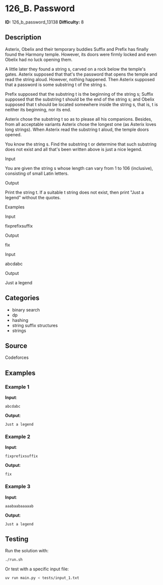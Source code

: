 # 126_B. Password

**ID:** 126_b_password_13138
**Difficulty:** 8

## Description

Asterix, Obelix and their temporary buddies Suffix and Prefix has finally found the Harmony temple. However, its doors were firmly locked and even Obelix had no luck opening them.

A little later they found a string s, carved on a rock below the temple's gates. Asterix supposed that that's the password that opens the temple and read the string aloud. However, nothing happened. Then Asterix supposed that a password is some substring t of the string s.

Prefix supposed that the substring t is the beginning of the string s; Suffix supposed that the substring t should be the end of the string s; and Obelix supposed that t should be located somewhere inside the string s, that is, t is neither its beginning, nor its end.

Asterix chose the substring t so as to please all his companions. Besides, from all acceptable variants Asterix chose the longest one (as Asterix loves long strings). When Asterix read the substring t aloud, the temple doors opened. 

You know the string s. Find the substring t or determine that such substring does not exist and all that's been written above is just a nice legend.

Input

You are given the string s whose length can vary from 1 to 106 (inclusive), consisting of small Latin letters.

Output

Print the string t. If a suitable t string does not exist, then print "Just a legend" without the quotes.

Examples

Input

fixprefixsuffix


Output

fix

Input

abcdabc


Output

Just a legend

## Categories

- binary search
- dp
- hashing
- string suffix structures
- strings

## Source

Codeforces

## Examples

### Example 1

**Input**:
```
abcdabc
```

**Output**:
```
Just a legend
```

### Example 2

**Input**:
```
fixprefixsuffix
```

**Output**:
```
fix
```

### Example 3

**Input**:
```
aaabaabaaaaab
```

**Output**:
```
Just a legend
```


## Testing

Run the solution with:

```bash
./run.sh
```

Or test with a specific input file:

```bash
uv run main.py < tests/input_1.txt
```
